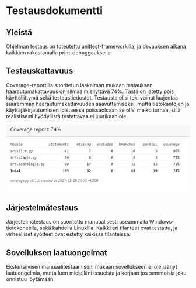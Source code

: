 # Testausdokumentti

## Yleistä

Ohjelman testaus on toteutettu unittest-frameworkilla, ja devauksen aikana 
kaikkien rakastamalla print-debuggauksella.

## Testauskattavuus

Coverage-reportilla suoritetun laskelman mukaan testauksen haarautumakattavuus on silmää miellyttävä 74%.
Tästä on jätetty pois käyttöliittymä sekä testaustiedostot. Testausta olisi toki voinut laajentaa 
suuremman haarautumakattavuuden saavuttamiseksi, mutta tietokantojen ja käyttäjäkirjautumisten
loistaessa poissaoloaan se olisi melko turhaa, sillä realistisesti hyödyllistä testattavaa ei juurikaan ole.

![](./media/covreport.JPG)

## Järjestelmätestaus

Järjestelmätestaus on suoritettu manuaalisesti useammalla Windows-tietokoneella, sekä kahdella Linuxilla.
Kaikki eri tilanteet ovat testattu, ja virheelliset syötteet ovat estetty kaikissa tilanteissa.

## Sovelluksen laatuongelmat

Ekstensiivisen manuaalitestaamiseni mukaan sovellukseen ei ole jäänyt laatuongelmia, mutta luen
mielelläni issueista ja korjaan jos semmoisia joku onnistuu löytämään.